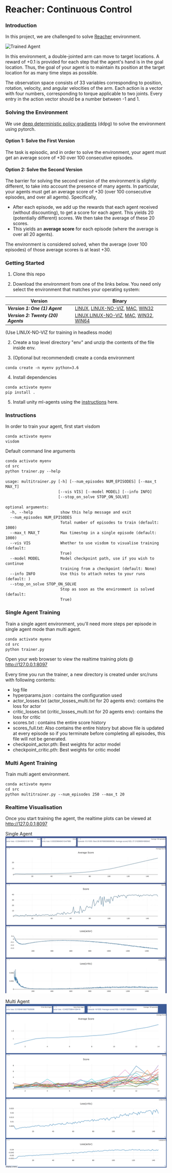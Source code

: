 [//]: # (Image References)

[image1]: https://user-images.githubusercontent.com/10624937/43851024-320ba930-9aff-11e8-8493-ee547c6af349.gif "Trained Agent"


# Reacher: Continuous Control

### Introduction

In this project, we are challenged to solve [Reacher](https://github.com/Unity-Technologies/ml-agents/blob/master/docs/Learning-Environment-Examples.md#reacher) environment.

![Trained Agent][image1]

In this environment, a double-jointed arm can move to target locations. A reward of +0.1 is provided for each step that the agent's hand is in the goal location. Thus, the goal of your agent is to maintain its position at the target location for as many time steps as possible.

The observation space consists of 33 variables corresponding to position, rotation, velocity, and angular velocities of the arm. Each action is a vector with four numbers, corresponding to torque applicable to two joints. Every entry in the action vector should be a number between -1 and 1.

### Solving the Environment

We use [deep deterministic policy gradients](https://arxiv.org/abs/1509.02971) (ddpg) to solve the environment using pytorch.

#### Option 1: Solve the First Version

The task is episodic, and in order to solve the environment,  your agent must get an average score of +30 over 100 consecutive episodes.

#### Option 2: Solve the Second Version

The barrier for solving the second version of the environment is slightly different, to take into account the presence of many agents.  In particular, your agents must get an average score of +30 (over 100 consecutive episodes, and over all agents).  Specifically,
- After each episode, we add up the rewards that each agent received (without discounting), to get a score for each agent.  This yields 20 (potentially different) scores.  We then take the average of these 20 scores. 
- This yields an **average score** for each episode (where the average is over all 20 agents).

The environment is considered solved, when the average (over 100 episodes) of those average scores is at least +30. 

### Getting Started

1. Clone this repo

2. Download the environment from one of the links below.  You need only select the environment that matches your operating system:

|Version|Binary|
|-------|-----|
|**_Version 1: One (1) Agent_**|[LINUX](https://s3-us-west-1.amazonaws.com/udacity-drlnd/P2/Reacher/one_agent/Reacher_Linux.zip), [LINUX-NO-VIZ](https://s3-us-west-1.amazonaws.com/udacity-drlnd/P2/Reacher/one_agent/Reacher_Linux_NoVis.zip), [MAC](https://s3-us-west-1.amazonaws.com/udacity-drlnd/P2/Reacher/one_agent/Reacher.app.zip), [WIN32](https://s3-us-west-1.amazonaws.com/udacity-drlnd/P2/Reacher/one_agent/Reacher_Windows_x86.zip)|[WIN64](https://s3-us-west-1.amazonaws.com/udacity-drlnd/P2/Reacher/one_agent/Reacher_Windows_x86_64.zip)|
|**_Version 2: Twenty (20) Agents_**|[LINUX](https://s3-us-west-1.amazonaws.com/udacity-drlnd/P2/Reacher/Reacher_Linux.zip),[LINUX-NO-VIZ](https://s3-us-west-1.amazonaws.com/udacity-drlnd/P2/Reacher/Reacher_Linux_NoVis.zip),  [MAC](https://s3-us-west-1.amazonaws.com/udacity-drlnd/P2/Reacher/Reacher.app.zip), [WIN32](https://s3-us-west-1.amazonaws.com/udacity-drlnd/P2/Reacher/Reacher_Windows_x86.zip), [WIN64](https://s3-us-west-1.amazonaws.com/udacity-drlnd/P2/Reacher/Reacher_Windows_x86_64.zip)|
    
(Use LINUX-NO-VIZ for training in headless mode)

2. Create a top level directory "env" and unzip the contents of the file inside env.

3. (Optional but recommended) create a conda environment
```
conda create -n myenv python=3.6
```

4. Install dependencies
```
conda activate myenv
pip install .
```

5. Install unity ml-agents using the [instructions](https://github.com/Unity-Technologies/ml-agents/blob/master/docs/Installation.md) here.


### Instructions

In order to train your agent, first start visdom 
```
conda activate myenv
visdom
```

Default command line arguments 
```
conda activate myenv
cd src
python trainer.py --help

usage: multitrainer.py [-h] [--num_episodes NUM_EPISODES] [--max_t MAX_T]
                       [--vis VIS] [--model MODEL] [--info INFO]
                       [--stop_on_solve STOP_ON_SOLVE]

optional arguments:
  -h, --help            show this help message and exit
  --num_episodes NUM_EPISODES
                        Total number of episodes to train (default: 1000)
  --max_t MAX_T         Max timestep in a single episode (default: 1000)
  --vis VIS             Whether to use visdom to visualise training (default:
                        True)
  --model MODEL         Model checkpoint path, use if you wish to continue
                        training from a checkpoint (default: None)
  --info INFO           Use this to attach notes to your runs (default: )
  --stop_on_solve STOP_ON_SOLVE
                        Stop as soon as the environment is solved (default:
                        True)
```

### Single Agent Training

Train a single agent environment, you'll need more steps per episode in single agent mode than multi agent.
```
conda activate myenv
cd src
python trainer.py
```

Open your web browser to view the realtime training plots @ http://127.0.0.1:8097

Every time you run the trainer, a new directory is created under src/runs with following contents:

* log file
* hyperparams.json : contains the configuration used 
* actor_losses.txt (actor_losses_multi.txt for 20 agents env): contains the loss for actor
* critic_losses.txt (critic_losses_multi.txt for 20 agents env): contains the loss for critic
* scores.txt : contains the entire score history
* scores_full.txt: Also contains the entire history but above file is updated at every episode so if you terminate before completing all episodes, this file will not be generated.
* checkpoint_actor.pth: Best weights for actor model
* checkpoint_critic.pth: Best weights for critic model

### Multi Agent Training

Train multi agent environment.

```
conda activate myenv
cd src
python multitrainer.py --num_episodes 250 --max_t 20
```

### Realtime Visualisation

Once you start training the agent, the realtime plots can be viewed at http://127.0.0.1:8097

Single Agent
![image](images/p2_ddpg.gif)

Multi Agent
![image](images/multi_agent_monitor.png)
